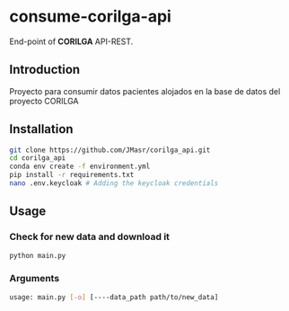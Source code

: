 # consume-corilga-api
End-point of **CORILGA** API-REST.

## Introduction
Proyecto para consumir datos pacientes alojados en la base de datos del proyecto CORILGA

## Installation
```bash
git clone https://github.com/JMasr/corilga_api.git
cd corilga_api
conda env create -f environment.yml
pip install -r requirements.txt
nano .env.keycloak # Adding the keycloak credentials
```

## Usage

### Check for new data and download it
```bash
python main.py
```
### Arguments
```bash
usage: main.py [-o] [----data_path path/to/new_data]
```



